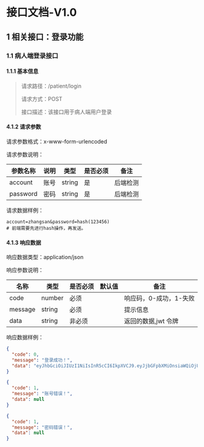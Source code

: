 # 接口文档-V1.0

## 1 相关接口：登录功能

### 1.1 病人端登录接口

#### 1.1.1 基本信息

> 请求路径：/patient/login
>
> 请求方式：POST
>
> 接口描述：该接口用于病人端用户登录

#### 4.1.2 请求参数

请求参数格式：x-www-form-urlencoded

请求参数说明：

| 参数名称 | 说明 | 类型   | 是否必须 | 备注     |
| -------- | ---- | ------ | -------- | -------- |
| account  | 账号 | string | 是       | 后端检测 |
| password | 密码 | string | 是       | 后端检测 |

请求数据样例：

```shell
account=zhangsan&password=hash(123456)
# 前端需要先进行hash操作，再发送。
```

#### 4.1.3 响应数据

响应数据类型：application/json

响应参数说明：

| 名称    | 类型   | 是否必须 | 默认值 | 备注                   |
| ------- | ------ | -------- | ------ | ---------------------- |
| code    | number | 必须     |        | 响应码，0-成功，1-失败 |
| message | string | 必须     |        | 提示信息               |
| data    | string | 非必须   |        | 返回的数据,jwt 令牌    |

响应数据样例：

```json
{
  "code": 0,
  "message": "登录成功！",
  "data": "eyJhbGciOiJIUzI1NiIsInR5cCI6IkpXVCJ9.eyJjbGFpbXMiOnsiaWQiOjUsInVzZXJuYW1lIjoid2FuZ2JhIn0sImV4cCI6MTY5MzcxNTk3OH0.pE_RATcoF7Nm9KEp9eC3CzcBbKWAFOL0IsuMNjnZ95M"
}
```

```json
{
  "code": 1,
  "message": "账号错误！",
  "data": null
}
```

```json
{
  "code": 1,
  "message": "密码错误！",
  "data": null
}
```
